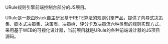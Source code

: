 URule规则引擎前端控制台部分的JS项目。

URule是一款由Bstek自主研发基于RETE算法的规则引擎产品，提供了向导式决策集、脚本式决策集、决策表、决策树、评分卡及决策流六种类型的规则实现方式，采用基于WEB的可视化设计器，当前项目就是URule的各种前端设计器的JS项目源码。
